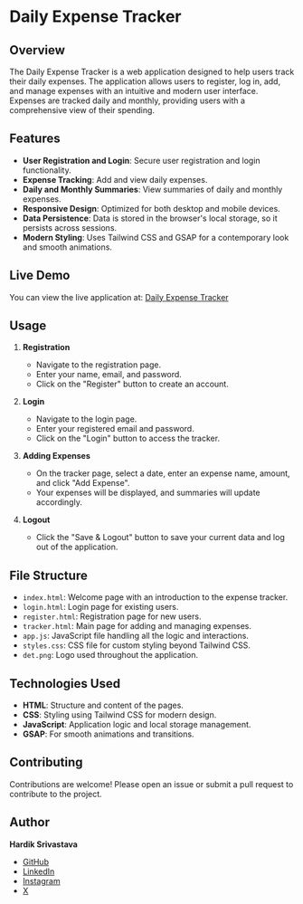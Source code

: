 # Daily Expense Tracker

## Overview

The Daily Expense Tracker is a web application designed to help users track their daily expenses. The application allows users to register, log in, add, and manage expenses with an intuitive and modern user interface. Expenses are tracked daily and monthly, providing users with a comprehensive view of their spending.

## Features

- **User Registration and Login**: Secure user registration and login functionality.
- **Expense Tracking**: Add and view daily expenses.
- **Daily and Monthly Summaries**: View summaries of daily and monthly expenses.
- **Responsive Design**: Optimized for both desktop and mobile devices.
- **Data Persistence**: Data is stored in the browser's local storage, so it persists across sessions.
- **Modern Styling**: Uses Tailwind CSS and GSAP for a contemporary look and smooth animations.

## Live Demo

You can view the live application at: [Daily Expense Tracker](https://hardiksrivastavaa.github.io/Daily-Expenses-Tracker/)

## Usage

1. **Registration**

   - Navigate to the registration page.
   - Enter your name, email, and password.
   - Click on the "Register" button to create an account.

2. **Login**

   - Navigate to the login page.
   - Enter your registered email and password.
   - Click on the "Login" button to access the tracker.

3. **Adding Expenses**

   - On the tracker page, select a date, enter an expense name, amount, and click "Add Expense".
   - Your expenses will be displayed, and summaries will update accordingly.

4. **Logout**

   - Click the "Save & Logout" button to save your current data and log out of the application.

## File Structure

- `index.html`: Welcome page with an introduction to the expense tracker.
- `login.html`: Login page for existing users.
- `register.html`: Registration page for new users.
- `tracker.html`: Main page for adding and managing expenses.
- `app.js`: JavaScript file handling all the logic and interactions.
- `styles.css`: CSS file for custom styling beyond Tailwind CSS.
- `det.png`: Logo used throughout the application.

## Technologies Used

- **HTML**: Structure and content of the pages.
- **CSS**: Styling using Tailwind CSS for modern design.
- **JavaScript**: Application logic and local storage management.
- **GSAP**: For smooth animations and transitions.

## Contributing

Contributions are welcome! Please open an issue or submit a pull request to contribute to the project.

## Author

**Hardik Srivastava**

- [GitHub](https://github.com/hardiksrivastavaa)
- [LinkedIn](https://linkedin.com/in/hardiksrivastavaa)
- [Instagram](https://instagram.com/yourprofile)
- [X](https://x.com/@hardikfgp)

